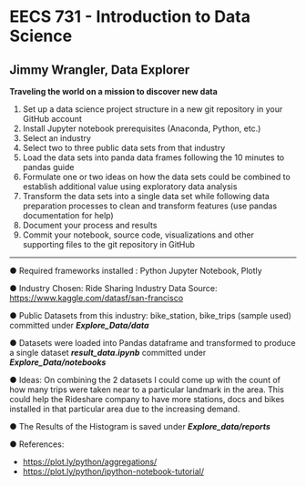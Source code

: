 
# EECS 731 - Introduction to Data Science

## Jimmy Wrangler, Data Explorer

**Traveling the world on a mission to discover new data**

1. Set up a data science project structure in a new git repository in your GitHub account
2. Install Jupyter notebook prerequisites (Anaconda, Python, etc.)
3. Select an industry
4. Select two to three public data sets from that industry
5. Load the data sets into panda data frames following the 10 minutes to pandas guide
6. Formulate one or two ideas on how the data sets could be combined to establish additional value using exploratory data analysis
7. Transform the data sets into a single data set while following data preparation processes
to clean and transform features (use pandas documentation for help)
8. Document your process and results
9. Commit your notebook, source code, visualizations and other supporting files to the git
repository in GitHub

_____________________________________________________________________________________________

● Required frameworks installed : Python Jupyter Notebook, Plotly

● Industry Chosen: Ride Sharing Industry
Data Source: https://www.kaggle.com/datasf/san-francisco

● Public Datasets from this industry: bike_station, bike_trips (sample used) committed under **_Explore_Data/data_**

● Datasets were loaded into Pandas dataframe and transformed to produce a single dataset
**_result_data.ipynb_** committed under **_Explore_Data/notebooks_**

● Ideas: On combining the 2 datasets I could come up with the count of how many trips were taken
near to a particular landmark in the area. This could help the Rideshare company to have more
stations, docs and bikes installed in that particular area due to the increasing demand.

● The Results of the Histogram is saved under **_Explore_data/reports_**

● References:
- https://plot.ly/python/aggregations/
- https://plot.ly/python/ipython-notebook-tutorial/
